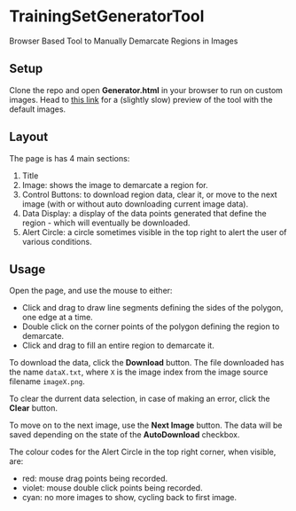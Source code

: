 # TrainingSetGeneratorTool
Browser Based Tool to Manually Demarcate Regions in Images

## Setup
Clone the repo and open **Generator.html** in your browser to run on custom images. Head to [this link](http://htmlpreview.github.io/?https://github.com/kaivalyar/TrainingSetGeneratorTool/blob/master/Generator.html) for a (slightly slow) preview of the tool with the default images.

## Layout
The page is has 4 main sections:
1. Title
2. Image: shows the image to demarcate a region for.
3. Control Buttons: to download region data, clear it, or move to the next image (with or without auto downloading current image data).
4. Data Display: a display of the data points generated that define the region - which will eventually be downloaded.
5. Alert Circle: a circle sometimes visible in the top right to alert the user of various conditions.

## Usage
Open the page, and use the mouse to either:
* Click and drag to draw line segments defining the sides of the polygon, one edge at a time.
* Double click on the corner points of the polygon defining the region to demarcate.
* Click and drag to fill an entire region to demarcate it.

To download the data, click the **Download** button. The file downloaded has the name `dataX.txt`, where `X` is the image index from the image source filename `imageX.png`.

To clear the durrent data selection, in case of making an error, click the **Clear** button.

To move on to the next image, use the **Next Image** button. The data will be saved depending on the state of the **AutoDownload** checkbox.

The colour codes for the Alert Circle in the top right corner, when visible, are:
* red: mouse drag points being recorded.
* violet: mouse double click points being recorded.
* cyan: no more images to show, cycling back to first image.
